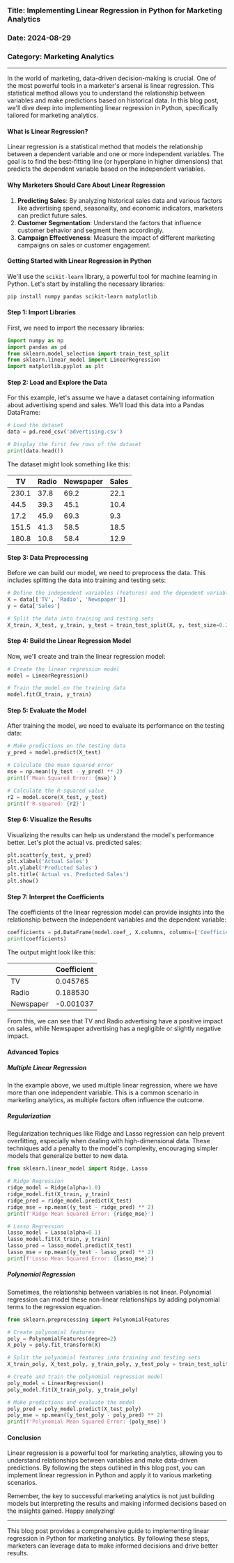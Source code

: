 ### Title: Implementing Linear Regression in Python for Marketing Analytics
### Date: 2024-08-29
### Category: Marketing Analytics

---

In the world of marketing, data-driven decision-making is crucial. One of the most powerful tools in a marketer's arsenal is linear regression. This statistical method allows you to understand the relationship between variables and make predictions based on historical data. In this blog post, we'll dive deep into implementing linear regression in Python, specifically tailored for marketing analytics.

#### What is Linear Regression?

Linear regression is a statistical method that models the relationship between a dependent variable and one or more independent variables. The goal is to find the best-fitting line (or hyperplane in higher dimensions) that predicts the dependent variable based on the independent variables.

#### Why Marketers Should Care About Linear Regression

1. **Predicting Sales**: By analyzing historical sales data and various factors like advertising spend, seasonality, and economic indicators, marketers can predict future sales.
2. **Customer Segmentation**: Understand the factors that influence customer behavior and segment them accordingly.
3. **Campaign Effectiveness**: Measure the impact of different marketing campaigns on sales or customer engagement.

#### Getting Started with Linear Regression in Python

We'll use the `scikit-learn` library, a powerful tool for machine learning in Python. Let's start by installing the necessary libraries:

```bash
pip install numpy pandas scikit-learn matplotlib
```

#### Step 1: Import Libraries

First, we need to import the necessary libraries:

```python
import numpy as np
import pandas as pd
from sklearn.model_selection import train_test_split
from sklearn.linear_model import LinearRegression
import matplotlib.pyplot as plt
```

#### Step 2: Load and Explore the Data

For this example, let's assume we have a dataset containing information about advertising spend and sales. We'll load this data into a Pandas DataFrame:

```python
# Load the dataset
data = pd.read_csv('advertising.csv')

# Display the first few rows of the dataset
print(data.head())
```

The dataset might look something like this:

| TV        | Radio     | Newspaper | Sales     |
|-----------|-----------|-----------|-----------|
| 230.1     | 37.8      | 69.2      | 22.1      |
| 44.5      | 39.3      | 45.1      | 10.4      |
| 17.2      | 45.9      | 69.3      | 9.3       |
| 151.5     | 41.3      | 58.5      | 18.5      |
| 180.8     | 10.8      | 58.4      | 12.9      |

#### Step 3: Data Preprocessing

Before we can build our model, we need to preprocess the data. This includes splitting the data into training and testing sets:

```python
# Define the independent variables (features) and the dependent variable (target)
X = data[['TV', 'Radio', 'Newspaper']]
y = data['Sales']

# Split the data into training and testing sets
X_train, X_test, y_train, y_test = train_test_split(X, y, test_size=0.2, random_state=42)
```

#### Step 4: Build the Linear Regression Model

Now, we'll create and train the linear regression model:

```python
# Create the linear regression model
model = LinearRegression()

# Train the model on the training data
model.fit(X_train, y_train)
```

#### Step 5: Evaluate the Model

After training the model, we need to evaluate its performance on the testing data:

```python
# Make predictions on the testing data
y_pred = model.predict(X_test)

# Calculate the mean squared error
mse = np.mean((y_test - y_pred) ** 2)
print(f'Mean Squared Error: {mse}')

# Calculate the R-squared value
r2 = model.score(X_test, y_test)
print(f'R-squared: {r2}')
```

#### Step 6: Visualize the Results

Visualizing the results can help us understand the model's performance better. Let's plot the actual vs. predicted sales:

```python
plt.scatter(y_test, y_pred)
plt.xlabel('Actual Sales')
plt.ylabel('Predicted Sales')
plt.title('Actual vs. Predicted Sales')
plt.show()
```

#### Step 7: Interpret the Coefficients

The coefficients of the linear regression model can provide insights into the relationship between the independent variables and the dependent variable:

```python
coefficients = pd.DataFrame(model.coef_, X.columns, columns=['Coefficient'])
print(coefficients)
```

The output might look like this:

|            | Coefficient |
|------------|--------------|
| TV         | 0.045765     |
| Radio      | 0.188530     |
| Newspaper  | -0.001037    |

From this, we can see that TV and Radio advertising have a positive impact on sales, while Newspaper advertising has a negligible or slightly negative impact.

#### Advanced Topics

##### Multiple Linear Regression

In the example above, we used multiple linear regression, where we have more than one independent variable. This is a common scenario in marketing analytics, as multiple factors often influence the outcome.

##### Regularization

Regularization techniques like Ridge and Lasso regression can help prevent overfitting, especially when dealing with high-dimensional data. These techniques add a penalty to the model's complexity, encouraging simpler models that generalize better to new data.

```python
from sklearn.linear_model import Ridge, Lasso

# Ridge Regression
ridge_model = Ridge(alpha=1.0)
ridge_model.fit(X_train, y_train)
ridge_pred = ridge_model.predict(X_test)
ridge_mse = np.mean((y_test - ridge_pred) ** 2)
print(f'Ridge Mean Squared Error: {ridge_mse}')

# Lasso Regression
lasso_model = Lasso(alpha=0.1)
lasso_model.fit(X_train, y_train)
lasso_pred = lasso_model.predict(X_test)
lasso_mse = np.mean((y_test - lasso_pred) ** 2)
print(f'Lasso Mean Squared Error: {lasso_mse}')
```

##### Polynomial Regression

Sometimes, the relationship between variables is not linear. Polynomial regression can model these non-linear relationships by adding polynomial terms to the regression equation.

```python
from sklearn.preprocessing import PolynomialFeatures

# Create polynomial features
poly = PolynomialFeatures(degree=2)
X_poly = poly.fit_transform(X)

# Split the polynomial features into training and testing sets
X_train_poly, X_test_poly, y_train_poly, y_test_poly = train_test_split(X_poly, y, test_size=0.2, random_state=42)

# Create and train the polynomial regression model
poly_model = LinearRegression()
poly_model.fit(X_train_poly, y_train_poly)

# Make predictions and evaluate the model
poly_pred = poly_model.predict(X_test_poly)
poly_mse = np.mean((y_test_poly - poly_pred) ** 2)
print(f'Polynomial Mean Squared Error: {poly_mse}')
```

#### Conclusion

Linear regression is a powerful tool for marketing analytics, allowing you to understand relationships between variables and make data-driven predictions. By following the steps outlined in this blog post, you can implement linear regression in Python and apply it to various marketing scenarios.

Remember, the key to successful marketing analytics is not just building models but interpreting the results and making informed decisions based on the insights gained. Happy analyzing!

---

This blog post provides a comprehensive guide to implementing linear regression in Python for marketing analytics. By following these steps, marketers can leverage data to make informed decisions and drive better results.
